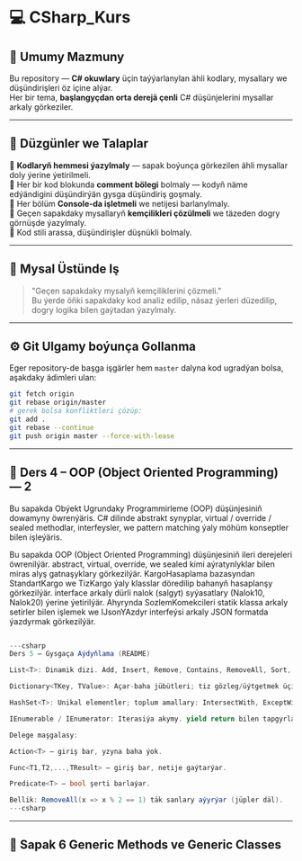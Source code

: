 ﻿# 💻 CSharp_Kurs

## 🧠 Umumy Mazmuny
Bu repository — **C# okuwlary** üçin taýýarlanylan ähli kodlary, mysallary we düşündirişleri öz içine alýar.  
Her bir tema, **başlangyçdan orta derejä çenli** C# düşünjelerini mysallar arkaly görkeziler.

---

## 📘 Düzgünler we Talaplar

🔹 **Kodlaryň hemmesi ýazylmaly** — sapak boýunça görkezilen ähli mysallar doly ýerine ýetirilmeli.  
🔹 Her bir kod blokunda **comment bölegi** bolmaly — kodyň näme edýändigini düşündirýän gysga düşündiriş goşmaly.  
🔹 Her bölüm **Console-da işletmeli** we netijesi barlanylmaly.  
🔹 Geçen sapakdaky mysallaryň **kemçilikleri çözülmeli** we täzeden dogry görnüşde ýazylmaly.  
🔹 Kod stili arassa, düşündirişler düşnükli bolmaly.

---

## 🧩 Mysal Üstünde Iş
> "Geçen sapakdaky mysalyň kemçiliklerini çözmeli."  
> Bu ýerde öňki sapakdaky kod analiz edilip, näsaz ýerleri düzedilip, dogry logika bilen gaýtadan ýazylmaly.

---

## ⚙️ Git Ulgamy boýunça Gollanma

Eger repository-de başga işgärler hem `master` dalyna kod ugradýan bolsa, aşakdaky ädimleri ulan:

```bash
git fetch origin
git rebase origin/master
# gerek bolsa konfliktleri çözüp:
git add .
git rebase --continue
git push origin master --force-with-lease
```


---
## 🧠 Ders 4 – OOP (Object Oriented Programming) — 2

Bu sapakda Obýekt Ugrundaky Programmirleme (OOP) düşünjesiniň dowamyny öwrenýäris.
C# dilinde abstrakt synyplar, virtual / override / sealed methodlar, interfeysler, we pattern matching ýaly möhüm konseptler bilen işleýäris.


Bu sapakda OOP (Object Oriented Programming) düşünjesiniň ileri derejeleri öwrenilýär.
abstract, virtual, override, we sealed kimi aýratynlyklar bilen miras alyş gatnaşyklary görkezilýär.
KargoHasaplama bazasyndan StandartKargo we TizKargo ýaly klasslar döredilip bahanyň hasaplanşy görkezilýär.
interface arkaly dürli nalok (salgyt) syýasatlary (Nalok10, Nalok20) ýerine ýetirilýär.
Ahyrynda SozlemKomekcileri statik klassa arkaly setirler bilen işlemek we IJsonYAzdyr interfeýsi arkaly JSON formatda ýazdyrmak görkezilýär.
```csharp 

---csharp
Ders 5 — Gysgaça Aýdyňlama (README)

List<T>: Dinamik dizi. Add, Insert, Remove, Contains, RemoveAll, Sort, FindAll bilen işlenýär.

Dictionary<TKey, TValue>: Açar-baha jübütleri; tiz gözleg/üýtgetmek üçin amatly. TryGetValue bilen howpsuz alyň.

HashSet<T>: Unikal elementler; toplum amallary: IntersectWith, ExceptWith.

IEnumerable / IEnumerator: Iterasiýa akymy. yield return bilen tapgyrlaýyn maglumat döretmek.

Delege maşgalasy:

Action<T> — giriş bar, yzyna baha ýok.

Func<T1,T2,...,TResult> — giriş bar, netije gaýtarýar.

Predicate<T> — bool şerti barlaýar.

Bellik: RemoveAll(x => x % 2 == 1) täk sanlary aýyrýar (jüpler däl).
---csharp
```

---
## 🧠 Sapak 6 Generic Methods ve Generic Classes

